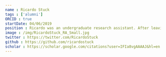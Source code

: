 ```yaml
---
name : Ricardo Stuck
tags : ['alumni']
ORCID : true
startDate: 04/06/2019
position : Ricardo was an undergraduate research assistant. After leaving the lab Ricardo took on a prestigious Medical Student Scholarship at the F. Edward Hébert School of Medicine of the Uniformed Services University of the Health Sciences in Bethesda, Maryland.
image : /img/RicardoStuck_RA_Small.jpg
twitter : https://twitter.com/RicardoStuck
github : https://github.com/ricardostuck
scholar : https://scholar.google.com/citations?user=IFIa8vgAAAAJ&hl=en
---
```

